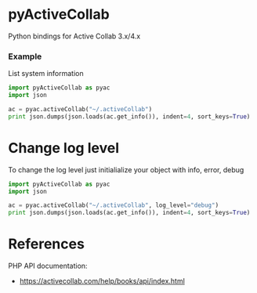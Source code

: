 pyActiveCollab
==============

Python bindings for Active Collab 3.x/4.x


### Example
List system information
```python
import pyActiveCollab as pyac
import json

ac = pyac.activeCollab("~/.activeCollab")
print json.dumps(json.loads(ac.get_info()), indent=4, sort_keys=True)
```

# Change log level
To change the log level just initialialize your object with info, error, debug
```python
import pyActiveCollab as pyac
import json

ac = pyac.activeCollab("~/.activeCollab", log_level="debug")
print json.dumps(json.loads(ac.get_info()), indent=4, sort_keys=True)
```

# References

PHP API documentation:
  * https://activecollab.com/help/books/api/index.html
